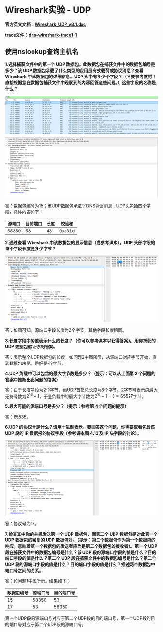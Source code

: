 # Wireshark实验 - UDP

**官方英文文档：[Wireshark_UDP_v8.1.doc](https://www-net.cs.umass.edu/wireshark-labs/Wireshark_UDP_v8.1.doc)**

**trace文件：[dns-wireshark-trace1-1](http://gaia.cs.umass.edu/wireshark-labs/wireshark-traces-8.1.zip)**

## 使用nslookup查询主机名

**1.选择捕获文件中的第一个 UDP 数据包。此数据包在捕获文件中的数据包编号是多少？该 UDP 数据包承载了什么类型的应用层有效载荷或协议消息？查看 Wireshark 中此数据包的详细信息。UDP 头中有多少个字段？（不要参考教材！直接根据您在数据包捕获文件中观察到的内容回答这些问题。）这些字段的名称是什么？**

<img src=".\Figure\UDP1.png" />

答：数据包编号为15；该UDP数据包承载了DNS协议消息；UDP头包括四个字段，具体内容如下：

| 源端口 | 目的端口 | 长度 | 校验和 |
| ------ | -------- | ---- | ------ |
| 58350  | 53       | 43   | 0xc31d |

**2.通过查看 Wireshark 中该数据包的显示信息（或参考课本），UDP 头部字段的每个字段长度是多少字节？**

<img src=".\Figure\UDP2.png" />

答：如图可知，源端口字段长度为2个字节，其他字段长度相同。

**3.长度字段中的值表示什么的长度？（你可以参考课本以获得答案）。用你捕获的 UDP 数据包验证你的答案。**

答：表示整个UDP数据包的长度。如问题2中图所示，从源端口对应字节开始，直到数据包末尾，整好是43字节。

**4.UDP 负载中可以包含的最大字节数是多少？（提示：可以从上面第 2 个问题的答案中推断出此问题的答案）**

答：由于长度字段为2个字节，而UDP首部总长度为8个字节。2字节可表示的最大无符号数为$2^{16}-1$，于是负载中的最大字节数为$2^{16}-1-8 = 65527$字节。

**5.最大可能的源端口号是多少？（提示：参考第 4 个问题的提示）**

答：65535。

**6.UDP 的协议号是什么？请用十进制表示。要回答这个问题，你需要查看包含该 UDP 段的 IP 数据报的协议字段（参考课本图 4.13 及 IP 头字段的讨论）。**

<img src=".\Figure\UDP3.png" />

答：协议号为17。

**7.检查其中你的主机发送第一个 UDP 数据包，而第二个 UDP 数据包是对此第一个 UDP 数据包的回复的 UDP 数据包对。（提示：第二个数据包作为第一个数据包的响应，意味着第一个数据包的发送者应当是第二个数据包的接收者）。第一个 UDP 段在捕获文件中的数据包编号是什么？该 UDP 段的源端口字段的值是什么？目的端口字段的值是什么？第二个 UDP 段在捕获文件中的数据包编号是什么？第二个 UDP 段的源端口字段的值是什么？目的端口字段的值是什么？描述两个数据包中端口号之间的关系。**

答：如问题1中图所示。结果如下：

| 数据包编号 | 源端口号 | 目的端口号 |
| ---------- | -------- | ---------- |
| 15         | 58350    | 53         |
| 17         | 53       | 58350      |

第一个UDP段的源端口号对应于第二个UDP段的目的端口号，第一个UDP段的目的端口号对应于第二个UDP段的源端口号。
